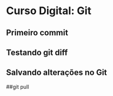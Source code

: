 # Curso Digital: Git

## Primeiro commit

## Testando git diff

## Salvando alterações no Git 

##git pull
